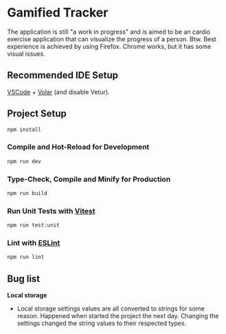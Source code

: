 # Gamified Tracker

The application is still "a work in progress" and is aimed to be an cardio exercise application that can visualize the progress of a person. Btw. Best experience is achieved by using Firefox. Chrome works, but it has some visual issues.

## Recommended IDE Setup

[VSCode](https://code.visualstudio.com/) + [Volar](https://marketplace.visualstudio.com/items?itemName=Vue.volar) (and disable Vetur).

## Project Setup

```sh
npm install
```

### Compile and Hot-Reload for Development

```sh
npm run dev
```

### Type-Check, Compile and Minify for Production

```sh
npm run build
```

### Run Unit Tests with [Vitest](https://vitest.dev/)

```sh
npm run test:unit
```

### Lint with [ESLint](https://eslint.org/)

```sh
npm run lint
```

## Bug list

**Local storage**

- Local storage settings values are all converted to strings for some reason. Happened when started the project the next day. Changing the settings changed the string values to their respected types.